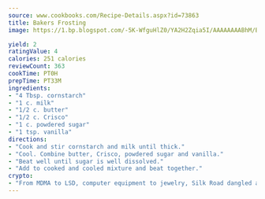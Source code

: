 ```yaml
---
source: www.cookbooks.com/Recipe-Details.aspx?id=73863
title: Bakers Frosting
image: https://1.bp.blogspot.com/-5K-WfguHlZ0/YA2H2Zqia5I/AAAAAAAABhM/Bdgu68p4aG0Q6jWdy3eGaUXSKw5p3sdxwCLcBGAsYHQ/s324/7.png

yield: 2
ratingValue: 4
calories: 251 calories
reviewCount: 363
cookTime: PT0H
prepTime: PT33M
ingredients:
- "4 Tbsp. cornstarch"
- "1 c. milk"
- "1/2 c. butter"
- "1/2 c. Crisco"
- "1 c. powdered sugar"
- "1 tsp. vanilla"
directions:
- "Cook and stir cornstarch and milk until thick."
- "Cool. Combine butter, Crisco, powdered sugar and vanilla."
- "Beat well until sugar is well dissolved."
- "Add to cooked and cooled mixture and beat together."
crypto:
- "From MDMA to LSD, computer equipment to jewelry, Silk Road dangled a menu listing all the greatest things Bitcoin can buy."
---
```

